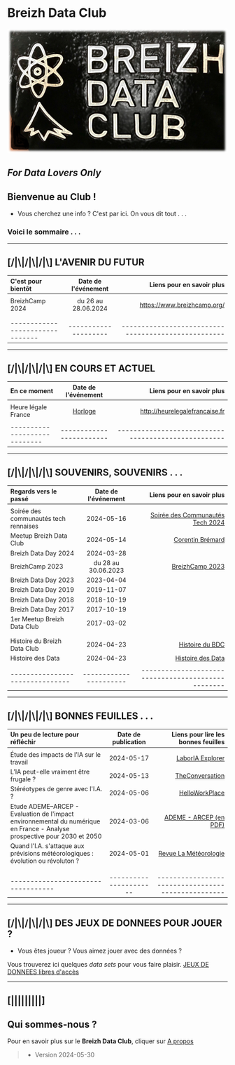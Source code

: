 # Breizh Data Club

![Plaque du Breizh Data Club](./illustrim/Logos/Logo-BDC-brico00.png)

##                      _For Data Lovers Only_


>
>
>
>
>

## Bienvenue au Club !
* Vous cherchez une info ? C'est par ici. On vous dit tout . . . 
 
### Voici le sommaire . . .
>
>
>

---


## [/|\\|/|\\|/|\\] L'AVENIR DU FUTUR 

|      C'est pour bientôt         |    Date de l'événement   |          Liens pour en savoir plus                 |
| :------------------------------ |:------------------------:| --------------------------------------------------:|
|                                 |                          |                                                    |
|          BreizhCamp 2024        |  du 26 au 28.06.2024     |  <https://www.breizhcamp.org/>                     |
|                                 |                          |                                                    |
|                                 |                          |                                                    |
| ------------------------------- |   --------------------   | ---------------------------------------------------|

>

---

## [/|\\|/|\\|/|\\] EN COURS ET ACTUEL

|         En ce moment         |  Date de l'événement   |          Liens pour en savoir plus                 |
| :--------------------------- |:----------------------:| --------------------------------------------------:|
|                              |                        |                                                    |
|     Heure légale France      |     [Horloge](http://heurelegalefrancaise.fr)         |      <http://heurelegalefrancaise.fr>              |
|                              |                        |                                                    |
| ---------------------------- |------------------------| ---------------------------------------------------|

>

---

## [/|\\|/|\\|/|\\] SOUVENIRS, SOUVENIRS . . .

|      Regards vers le passé      |  Date de l'événement   |          Liens pour en savoir plus                 |
| :------------------------------ |:----------------------:| --------------------------------------------------:|
|                                     |                        |                                                    |
| Soirée des communautés tech rennaises  |     2024-05-16         |  [Soirée des Communautés Tech 2024](<https://www.meetup.com/fr-FR/breizh-data-club/events/300516413/>)                |
|       Meetup Breizh Data Club   |        2024-05-14      |  [Corentin Brémard](<https://dcn-prof.github.io/breizhdataclub/Binder/meetup_2024-05-14>)                                                   |
|        Breizh Data Day 2024     |        2024-03-28      |                                                    |
|          BreizhCamp 2023        |  du 28 au 30.06.2023   | [BreizhCamp 2023](https://dcn-prof.github.io/breizhdataclub/Binder/File_BzhCamp2023/)      |
|        Breizh Data Day 2023     |        2023-04-04      |                                                    |
|        Breizh Data Day 2019     |        2019-11-07      |                                                    |
|        Breizh Data Day 2018     |        2018-10-19      |                                                    |
|        Breizh Data Day 2017     |        2017-10-19      |                                                    |
|  1er Meetup Breizh Data Club    |        2017-03-02      |                                                    |
|                                 |                        |                                                    |
|                                 |                        |                                                    |
|  Histoire du Breizh Data Club   |       2024-04-23       | [Histoire du BDC](https://dcn-prof.github.io/breizhdataclub/Binder/File_001/) |
|        Histoire des Data        |     2024-04-23         | [Histoire des Data](https://dcn-prof.github.io/breizhdataclub/Binder/File_002/) |
|                                 |                        |                                                    |
| ------------------------------- | ---------------------- | -------------------------------------------------- |

>
>

---

## [/|\\|/|\\|/|\\] BONNES FEUILLES . . .

|  Un peu de lecture pour réfléchir   |  Date de publication   |   Liens pour lire les bonnes feuilles              |
| :---------------------------------- |:----------------------:| --------------------------------------------------:|
|                                     |                        |                                                    |
| Étude des impacts de l’IA sur le travail  |        2024-05-17      |  [LaborIA Explorer](<https://www.laboria.ai/laboria-explorer-synthese-generale/>)                                                   |
| L’IA peut-elle vraiment être frugale ?    |        2024-05-13      |  [TheConversation](<https://theconversation.com/lia-peut-elle-vraiment-etre-frugale-226274>)                                                   |
| Stéréotypes de genre avec l'I.A. ?  |        2024-05-06      |  [HelloWorkPlace](<https://www.helloworkplace.fr/discrimination-femmes-ia-rh/>)                                                   |
| Etude ADEME–ARCEP - Evaluation de l'impact environnemental du numérique en France - Analyse prospective pour 2030 et 2050  |        2024-03-06      |  [ADEME - ARCEP (en PDF)](<https://www.arcep.fr/uploads/tx_gspublication/note-synthese-Arcep-gouvernement-prospective-2030-2050_mars2023.pdf>)                                                   |
| Quand l'I.A. s'attaque aux prévisions météorologiques : évolution ou révoluton ?  |        2024-05-01      |  [Revue La Météorologie](<https://lameteorologie.fr/issues/2024/125/meteo_2024_125_48>)                                        |
|                                     |                        |                                                    |
|                                     |                        |                                                    |
|                                     |                        |                                                    |
|  ---------------------------------- | ---------------------- | -------------------------------------------------- |

---

## [/|\\|/|\\|/|\\] DES JEUX DE DONNEES POUR JOUER ?
* Vous êtes joueur ? Vous aimez jouer avec des données ?
>
>
Vous trouverez ici quelques _data sets_ pour vous faire plaisir.
  [JEUX DE DONNEES libres d'accès](https://dcn-prof.github.io/breizhdataclub/Binder/File_DataSets/) 

---

## [|||||||||] 
>
## Qui sommes-nous ? 
Pour en savoir plus sur le **Breizh Data Club**, cliquer sur [A propos](https://dcn-prof.github.io/breizhdataclub/about/)

>
>
>  *  Version 2024-05-30

